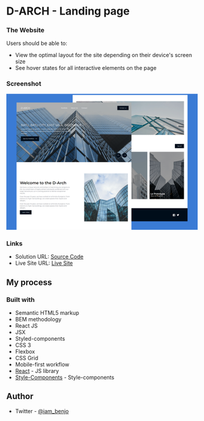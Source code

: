 # D-ARCH - Landing page

### The Website

Users should be able to:

-  View the optimal layout for the site depending on their device's screen size
-  See hover states for all interactive elements on the page

### Screenshot

![](./screenshot.png)

### Links

-  Solution URL: [Source Code](https://github.com/benjoquilario/D-Arch-Landing-Page)
-  Live Site URL: [Live Site](https://d-arch-benjo.netlify.app)

## My process

### Built with

-  Semantic HTML5 markup
-  BEM methodology
-  React JS
-  JSX
-  Styled-components
-  CSS 3
-  Flexbox
-  CSS Grid
-  Mobile-first workflow
-  [React](https://reactjs.org/) - JS library
-  [Style-Components](https://styled-components.com/) - Style-components

## Author

-  Twitter - [@iam_benjo](https://www.twitter.com/iam_benjo)
